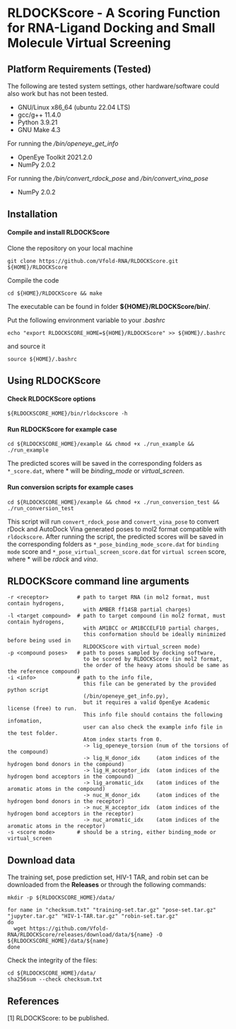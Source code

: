 # RLDOCKScore - A Scoring Function for RNA-Ligand Docking and Small Molecule Virtual Screening

## Platform Requirements (Tested)
The following are tested system settings, other hardware/software could also work but has not been tested.
* GNU/Linux x86_64 (ubuntu 22.04 LTS)
* gcc/g++ 11.4.0
* Python 3.9.21
* GNU Make 4.3

For running the */bin/openeye_get_info*
* OpenEye Toolkit 2021.2.0
* NumPy 2.0.2

For running the */bin/convert_rdock_pose* and */bin/convert_vina_pose*
* NumPy 2.0.2

## Installation

#### Compile and install RLDOCKScore

Clone the repository on your local machine
```
git clone https://github.com/Vfold-RNA/RLDOCKScore.git ${HOME}/RLDOCKScore
```
Compile the code
```
cd ${HOME}/RLDOCKScore && make
```
The executable can be found in folder **${HOME}/RLDOCKScore/bin/**.

Put the following environment variable to your *.bashrc*
```
echo "export RLDOCKSCORE_HOME=${HOME}/RLDOCKScore" >> ${HOME}/.bashrc
```
and source it
```
source ${HOME}/.bashrc
```

## Using RLDOCKScore

#### Check RLDOCKScore options
```
${RLDOCKSCORE_HOME}/bin/rldockscore -h
```

#### Run RLDOCKScore for example case
```
cd ${RLDOCKSCORE_HOME}/example && chmod +x ./run_example && ./run_example
```
The predicted scores will be saved in the corresponding folders as `*_score.dat`, 
where * will be *binding_mode* or *virtual_screen*. 

#### Run conversion scripts for example cases
```
cd ${RLDOCKSCORE_HOME}/example && chmod +x ./run_conversion_test && ./run_conversion_test
```
This script will run `convert_rdock_pose` and `convert_vina_pose` to 
convert rDock and AutoDock Vina generated poses to mol2 format compatible with `rldockscore`. 
After running the script, the predicted scores will be saved in the corresponding folders 
as `*_pose_binding_mode_score.dat` for `binding mode` score 
and `*_pose_virtual_screen_score.dat` for `virtual screen` score, 
where * will be *rdock* and *vina*. 

## RLDOCKScore command line arguments
```
-r <receptor>         # path to target RNA (in mol2 format, must contain hydrogens,
                        with AMBER ff14SB partial charges)
-l <target compound>  # path to target compound (in mol2 format, must contain hydrogens,
                        with AM1BCC or AM1BCCELF10 partial charges,
                        this conformation should be ideally minimized before being used in
                        RLDOCKScore with virtual_screen mode)
-p <compound poses>   # path to poses sampled by docking software,
                        to be scored by RLDOCKScore (in mol2 format,
                        the order of the heavy atoms should be same as the reference compound)
-i <info>             # path to the info file,
                        this file can be generated by the provided python script
                        (/bin/openeye_get_info.py),
                        but it requires a valid OpenEye Academic license (free) to run.
                        This info file should contains the following infomation,
                        user can also check the example info file in the test folder.
                        Atom index starts from 0.
                        -> lig_openeye_torsion (num of the torsions of the compound)
                        -> lig_H_donor_idx     (atom indices of the hydrogen bond donors in the compound)
                        -> lig_H_acceptor_idx  (atom indices of the hydrogen bond acceptors in the compound)
                        -> lig_aromatic_idx    (atom indices of the aromatic atoms in the compound)
                        -> nuc_H_donor_idx     (atom indices of the hydrogen bond donors in the receptor)
                        -> nuc_H_acceptor_idx  (atom indices of the hydrogen bond acceptors in the receptor)
                        -> nuc_aromatic_idx    (atom indices of the aromatic atoms in the receptor)
-s <score mode>       # should be a string, either binding_mode or virtual_screen
```

## Download data

The training set, pose prediction set, HIV-1 TAR, and robin set can be downloaded from the **Releases** or through the following commands:
```
mkdir -p ${RLDOCKSCORE_HOME}/data/
```

```
for name in "checksum.txt" "training-set.tar.gz" "pose-set.tar.gz" "jupyter.tar.gz" "HIV-1-TAR.tar.gz" "robin-set.tar.gz"
do
  wget https://github.com/Vfold-RNA/RLDOCKScore/releases/download/data/${name} -O ${RLDOCKSCORE_HOME}/data/${name}
done
```
Check the integrity of the files:
```
cd ${RLDOCKSCORE_HOME}/data/
sha256sum --check checksum.txt
```

## References

[1] RLDOCKScore: to be published.
